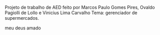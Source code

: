 Projeto de trabalho de AED 
feito por Marcos Paulo Gomes Pires, Ovaldo Pagiolli de Lollo e Vinicius Lima Carvalho
Tema: gerenciador de supermercados.


meu deus amado


